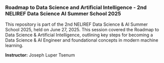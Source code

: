 ### Roadmap to Data Science and Artificial Intelligence - 2nd NELIREF Data Science AI Summer School 2025 

This repository is part of the 2nd NELIREF Data Science & AI Summer School 2025, held on June 27, 2025. This session covered the Roadmap to Data Science & Artificial Intelligence, outlining key steps for becoming a Data Science & AI Engineer and foundational concepts in modern machine learning.

**Instructor:** Joseph Luper Tsenum

